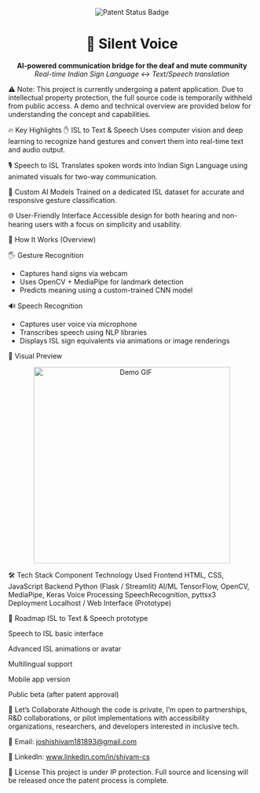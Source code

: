 <p align="center"> <img src="https://img.shields.io/badge/Status-Under%20Patent%20Review-orange?style=for-the-badge&logo=legal&logoColor=white" alt="Patent Status Badge"> </p> <h1 align="center">🧏‍ Silent Voice</h1> <p align="center"> <strong>AI-powered communication bridge for the deaf and mute community</strong><br> <em>Real-time Indian Sign Language ↔ Text/Speech translation</em> </p>
⚠️ Note:
This project is currently undergoing a patent application. Due to intellectual property protection, the full source code is temporarily withheld from public access. A demo and technical overview are provided below for understanding the concept and capabilities.

🔥 Key Highlights
✋ ISL to Text & Speech
Uses computer vision and deep learning to recognize hand gestures and convert them into real-time text and audio output.

🎙️ Speech to ISL
Translates spoken words into Indian Sign Language using animated visuals for two-way communication.

🧠 Custom AI Models
Trained on a dedicated ISL dataset for accurate and responsive gesture classification.

🌐 User-Friendly Interface
Accessible design for both hearing and non-hearing users with a focus on simplicity and usability.

🧠 How It Works (Overview)

🖐️ Gesture Recognition

- Captures hand signs via webcam
- Uses OpenCV + MediaPipe for landmark detection
- Predicts meaning using a custom-trained CNN model

🔊 Speech Recognition

- Captures user voice via microphone
- Transcribes speech using NLP libraries
- Displays ISL sign equivalents via animations or image renderings

📸 Visual Preview

<p align="center"> <img src="https://media.giphy.com/media/3ohs7KViFppQV7YbLW/giphy.gif" alt="Demo GIF" width="400"> </p>

🛠 Tech Stack
Component	Technology Used
Frontend	HTML, CSS, JavaScript
Backend	Python (Flask / Streamlit)
AI/ML	TensorFlow, OpenCV, MediaPipe, Keras
Voice Processing	SpeechRecognition, pyttsx3
Deployment	Localhost / Web Interface (Prototype)

📌 Roadmap
 ISL to Text & Speech prototype

 Speech to ISL basic interface

 Advanced ISL animations or avatar

 Multilingual support

 Mobile app version

 Public beta (after patent approval)

🤝 Let’s Collaborate
Although the code is private, I’m open to partnerships, R&D collaborations, or pilot implementations with accessibility organizations, researchers, and developers interested in inclusive tech.

📩 Email: joshishivam181893@gmail.com

🔗 LinkedIn: www.linkedin.com/in/shivam-cs

📄 License
This project is under IP protection. Full source and licensing will be released once the patent process is complete.

